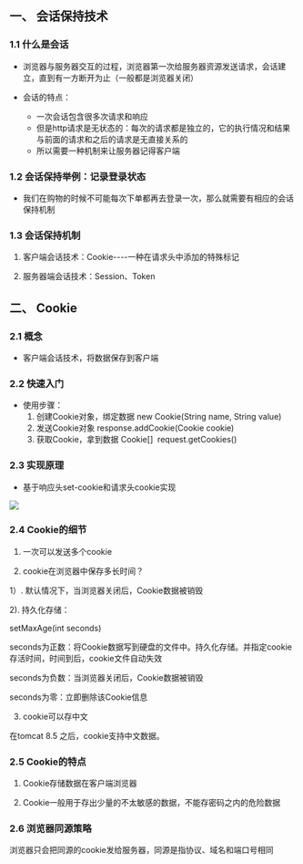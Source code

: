 
## 一、 会话保持技术

### 1.1 什么是会话

- 浏览器与服务器交互的过程，浏览器第一次给服务器资源发送请求，会话建立，直到有一方断开为止（一般都是浏览器关闭）

- 会话的特点：
	- 一次会话包含很多次请求和响应
	- 但是http请求是无状态的：每次的请求都是独立的，它的执行情况和结果与前面的请求和之后的请求是无直接关系的
	- 所以需要一种机制来让服务器记得客户端

### 1.2 会话保持举例：记录登录状态

- 我们在购物的时候不可能每次下单都再去登录一次，那么就需要有相应的会话保持机制

### 1.3  会话保持机制

1. 客户端会话技术：Cookie----一种在请求头中添加的特殊标记

2. 服务器端会话技术：Session、Token

## 二、 Cookie

### 2.1 概念

- 客户端会话技术，将数据保存到客户端

### 2.2 快速入门

- 使用步骤：
  1. 创建Cookie对象，绑定数据
		new Cookie(String name, String value)
  2. 发送Cookie对象
		response.addCookie(Cookie cookie)
  3. 获取Cookie，拿到数据
		Cookie[]  request.getCookies() 

### 2.3 实现原理

 - 基于响应头set-cookie和请求头cookie实现

![](file:///C:/Users/mikey/AppData/Local/Temp/msohtmlclip1/01/clip_image002.jpg)

### 2.4 Cookie的细节

1. 一次可以发送多个cookie

2. cookie在浏览器中保存多长时间？

1）. 默认情况下，当浏览器关闭后，Cookie数据被销毁

2). 持久化存储：

setMaxAge(int seconds)

seconds为正数：将Cookie数据写到硬盘的文件中。持久化存储。并指定cookie存活时间，时间到后，cookie文件自动失效

seconds为负数：当浏览器关闭后，Cookie数据被销毁

seconds为零：立即删除该Cookie信息

3. cookie可以存中文

在tomcat 8.5 之后，cookie支持中文数据。

### 2.5 Cookie的特点

1. Cookie存储数据在客户端浏览器

2. Cookie一般用于存出少量的不太敏感的数据，不能存密码之内的危险数据

### 2.6 浏览器同源策略

浏览器只会把同源的cookie发给服务器，同源是指协议、域名和端口号相同